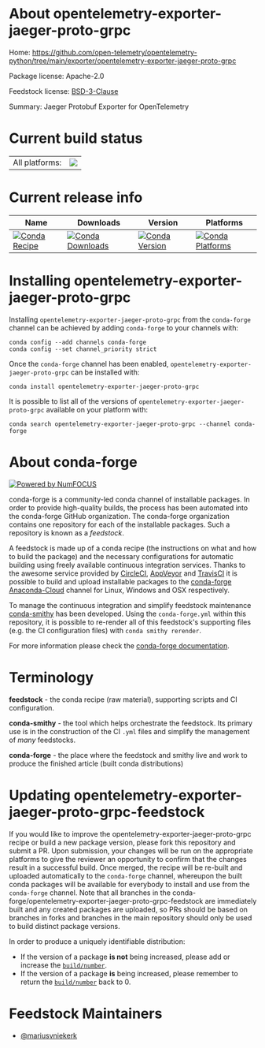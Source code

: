 About opentelemetry-exporter-jaeger-proto-grpc
==============================================

Home: https://github.com/open-telemetry/opentelemetry-python/tree/main/exporter/opentelemetry-exporter-jaeger-proto-grpc

Package license: Apache-2.0

Feedstock license: [BSD-3-Clause](https://github.com/conda-forge/opentelemetry-exporter-jaeger-proto-grpc-feedstock/blob/master/LICENSE.txt)

Summary: Jaeger Protobuf Exporter for OpenTelemetry

Current build status
====================


<table><tr><td>All platforms:</td>
    <td>
      <a href="https://dev.azure.com/conda-forge/feedstock-builds/_build/latest?definitionId=13880&branchName=master">
        <img src="https://dev.azure.com/conda-forge/feedstock-builds/_apis/build/status/opentelemetry-exporter-jaeger-proto-grpc-feedstock?branchName=master">
      </a>
    </td>
  </tr>
</table>

Current release info
====================

| Name | Downloads | Version | Platforms |
| --- | --- | --- | --- |
| [![Conda Recipe](https://img.shields.io/badge/recipe-opentelemetry--exporter--jaeger--proto--grpc-green.svg)](https://anaconda.org/conda-forge/opentelemetry-exporter-jaeger-proto-grpc) | [![Conda Downloads](https://img.shields.io/conda/dn/conda-forge/opentelemetry-exporter-jaeger-proto-grpc.svg)](https://anaconda.org/conda-forge/opentelemetry-exporter-jaeger-proto-grpc) | [![Conda Version](https://img.shields.io/conda/vn/conda-forge/opentelemetry-exporter-jaeger-proto-grpc.svg)](https://anaconda.org/conda-forge/opentelemetry-exporter-jaeger-proto-grpc) | [![Conda Platforms](https://img.shields.io/conda/pn/conda-forge/opentelemetry-exporter-jaeger-proto-grpc.svg)](https://anaconda.org/conda-forge/opentelemetry-exporter-jaeger-proto-grpc) |

Installing opentelemetry-exporter-jaeger-proto-grpc
===================================================

Installing `opentelemetry-exporter-jaeger-proto-grpc` from the `conda-forge` channel can be achieved by adding `conda-forge` to your channels with:

```
conda config --add channels conda-forge
conda config --set channel_priority strict
```

Once the `conda-forge` channel has been enabled, `opentelemetry-exporter-jaeger-proto-grpc` can be installed with:

```
conda install opentelemetry-exporter-jaeger-proto-grpc
```

It is possible to list all of the versions of `opentelemetry-exporter-jaeger-proto-grpc` available on your platform with:

```
conda search opentelemetry-exporter-jaeger-proto-grpc --channel conda-forge
```


About conda-forge
=================

[![Powered by NumFOCUS](https://img.shields.io/badge/powered%20by-NumFOCUS-orange.svg?style=flat&colorA=E1523D&colorB=007D8A)](http://numfocus.org)

conda-forge is a community-led conda channel of installable packages.
In order to provide high-quality builds, the process has been automated into the
conda-forge GitHub organization. The conda-forge organization contains one repository
for each of the installable packages. Such a repository is known as a *feedstock*.

A feedstock is made up of a conda recipe (the instructions on what and how to build
the package) and the necessary configurations for automatic building using freely
available continuous integration services. Thanks to the awesome service provided by
[CircleCI](https://circleci.com/), [AppVeyor](https://www.appveyor.com/)
and [TravisCI](https://travis-ci.com/) it is possible to build and upload installable
packages to the [conda-forge](https://anaconda.org/conda-forge)
[Anaconda-Cloud](https://anaconda.org/) channel for Linux, Windows and OSX respectively.

To manage the continuous integration and simplify feedstock maintenance
[conda-smithy](https://github.com/conda-forge/conda-smithy) has been developed.
Using the ``conda-forge.yml`` within this repository, it is possible to re-render all of
this feedstock's supporting files (e.g. the CI configuration files) with ``conda smithy rerender``.

For more information please check the [conda-forge documentation](https://conda-forge.org/docs/).

Terminology
===========

**feedstock** - the conda recipe (raw material), supporting scripts and CI configuration.

**conda-smithy** - the tool which helps orchestrate the feedstock.
                   Its primary use is in the construction of the CI ``.yml`` files
                   and simplify the management of *many* feedstocks.

**conda-forge** - the place where the feedstock and smithy live and work to
                  produce the finished article (built conda distributions)


Updating opentelemetry-exporter-jaeger-proto-grpc-feedstock
===========================================================

If you would like to improve the opentelemetry-exporter-jaeger-proto-grpc recipe or build a new
package version, please fork this repository and submit a PR. Upon submission,
your changes will be run on the appropriate platforms to give the reviewer an
opportunity to confirm that the changes result in a successful build. Once
merged, the recipe will be re-built and uploaded automatically to the
`conda-forge` channel, whereupon the built conda packages will be available for
everybody to install and use from the `conda-forge` channel.
Note that all branches in the conda-forge/opentelemetry-exporter-jaeger-proto-grpc-feedstock are
immediately built and any created packages are uploaded, so PRs should be based
on branches in forks and branches in the main repository should only be used to
build distinct package versions.

In order to produce a uniquely identifiable distribution:
 * If the version of a package **is not** being increased, please add or increase
   the [``build/number``](https://docs.conda.io/projects/conda-build/en/latest/resources/define-metadata.html#build-number-and-string).
 * If the version of a package **is** being increased, please remember to return
   the [``build/number``](https://docs.conda.io/projects/conda-build/en/latest/resources/define-metadata.html#build-number-and-string)
   back to 0.

Feedstock Maintainers
=====================

* [@mariusvniekerk](https://github.com/mariusvniekerk/)

